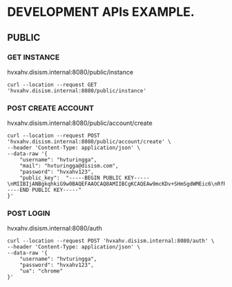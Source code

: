 # DEVELOPMENT APIs EXAMPLE.
## PUBLIC

### GET INSTANCE
hvxahv.disism.internal:8080/public/instance
```shell
curl --location --request GET 'hvxahv.disism.internal:8080/public/instance'
```
### POST CREATE ACCOUNT
hvxahv.disism.internal:8080/public/account/create
```shell
curl --location --request POST 'hvxahv.disism.internal:8080/public/account/create' \
--header 'Content-Type: application/json' \
--data-raw '{
    "username": "hvturingga",
    "mail": "hvturingga@disism.com",
    "password": "hvxahv123",
    "public_key":  "-----BEGIN PUBLIC KEY-----\nMIIBIjANBgkqhkiG9w0BAQEFAAOCAQ8AMIIBCgKCAQEAw9mcKDv+SHmSgdWMEic6\nRfRwHNOj16chn9vgka+Y32TFACl5Xoutlih6Je+LYoLmOFMlg+51lo4vnO+imCsk\nIqc+U+4Ql7N6s0fn8+x5/fYRaldnv3xV6Vb75sdq07zDF27BfXmTQ+dhmgVDqBcj\nM81MDSjHEu9KkISgTvwsuf2Pu5KQ3vot9jdZK3BMt+GeV3MJpOwpKn7OpPerXp82\nMYM39c825uc9ZnxqkhRgxL1Kw\n+JmKizaeHk8EdsmwGI09pTyFuwzexjx8QJAFsNO\nwYY0qDQrbRPOw0YQFBRCZKsci7vXxcwuFuMK+2G3SIxSEXjUq0bUq93hWjv4H2sC\nMQIDAQAB\n-----END PUBLIC KEY-----"
}'
```

### POST LOGIN
hvxahv.disism.internal:8080/auth
```shell
curl --location --request POST 'hvxahv.disism.internal:8080/auth' \
--header 'Content-Type: application/json' \
--data-raw '{
    "username": "hvturingga",
    "password": "hvxahv123",
    "ua": "chrome"
}'
```


